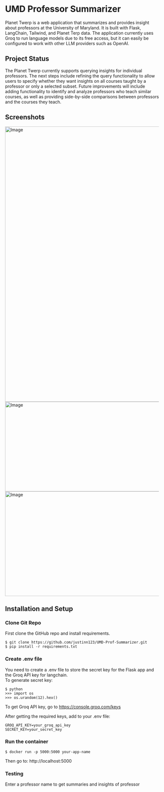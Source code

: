 # UMD Professor Summarizer
Planet Twerp is a web application that summarizes and provides insight about professors at the University of Maryland. It is built with Flask, LangChain, Tailwind, and Planet Terp data. The application currently uses Groq to run language models due to its free access, but it can easily be configured to work with other LLM providers such as OpenAI.

## Project Status
The Planet Twerp currently supports querying insights for individual professors. The next steps include refining the query functionality to allow users to specify whether they want insights on all courses taught by a professor or only a selected subset. Future improvements will include adding functionality to identify and analyze professors who teach similar courses, as well as providing side-by-side comparisons between professors and the courses they teach.

## Screenshots
<img width="1917" height="899" alt="Image" src="https://github.com/user-attachments/assets/deda871c-788a-4625-8008-12e1f2080ba6" />

<img width="598" height="293" alt="Image" src="https://github.com/user-attachments/assets/a1f4134e-34e3-49ad-a76a-55c53b1ea087" />

<img width="602" height="342" alt="Image" src="https://github.com/user-attachments/assets/025c5eda-5ca3-4a57-a0af-ac6e94847180" />

## Installation and Setup

### Clone Git Repo
First clone the GitHub repo and install requirements.
```
$ git clone https://github.com/justinn123/UMD-Prof-Summarizer.git
$ pip install -r requirements.txt
```

### Create .env file
You need to create a .env file to store the secret key for the Flask app and the Groq API key for langchain.\
To generate secret key:
```
$ python
>>> import os
>>> os.urandom(12).hex()
```
To get Groq API key, go to https://console.groq.com/keys

After getting the required keys, add to your .env file:
```shell
GROQ_API_KEY=your_groq_api_key
SECRET_KEY=your_secret_key
```
### Run the container

```
$ docker run -p 5000:5000 your-app-name
```
Then go to: http://localhost:5000

### Testing
Enter a professor name to get summaries and insights of professor


